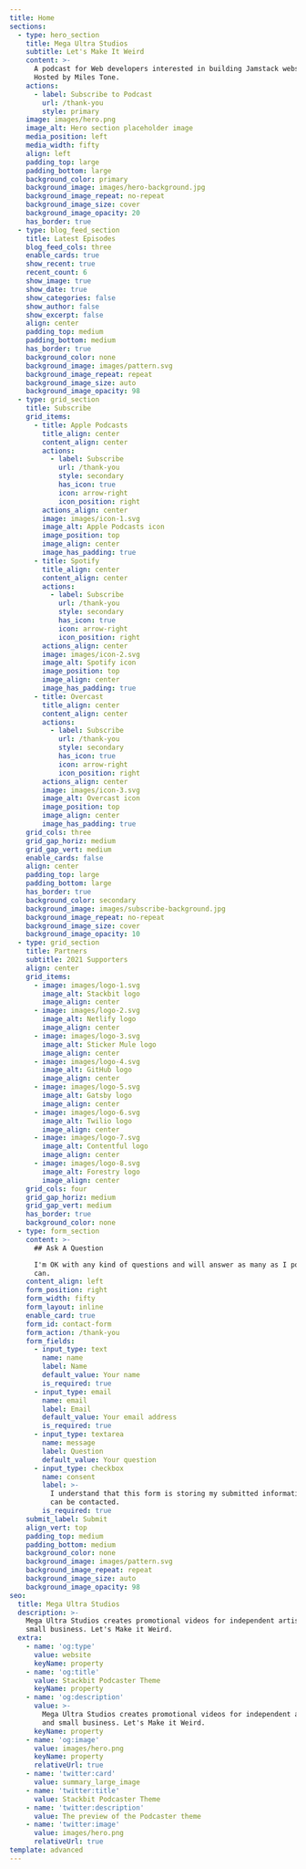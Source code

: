 ```yaml
---
title: Home
sections:
  - type: hero_section
    title: Mega Ultra Studios
    subtitle: Let's Make It Weird
    content: >-
      A podcast for Web developers interested in building Jamstack websites.
      Hosted by Miles Tone.
    actions:
      - label: Subscribe to Podcast
        url: /thank-you
        style: primary
    image: images/hero.png
    image_alt: Hero section placeholder image
    media_position: left
    media_width: fifty
    align: left
    padding_top: large
    padding_bottom: large
    background_color: primary
    background_image: images/hero-background.jpg
    background_image_repeat: no-repeat
    background_image_size: cover
    background_image_opacity: 20
    has_border: true
  - type: blog_feed_section
    title: Latest Episodes
    blog_feed_cols: three
    enable_cards: true
    show_recent: true
    recent_count: 6
    show_image: true
    show_date: true
    show_categories: false
    show_author: false
    show_excerpt: false
    align: center
    padding_top: medium
    padding_bottom: medium
    has_border: true
    background_color: none
    background_image: images/pattern.svg
    background_image_repeat: repeat
    background_image_size: auto
    background_image_opacity: 98
  - type: grid_section
    title: Subscribe
    grid_items:
      - title: Apple Podcasts
        title_align: center
        content_align: center
        actions:
          - label: Subscribe
            url: /thank-you
            style: secondary
            has_icon: true
            icon: arrow-right
            icon_position: right
        actions_align: center
        image: images/icon-1.svg
        image_alt: Apple Podcasts icon
        image_position: top
        image_align: center
        image_has_padding: true
      - title: Spotify
        title_align: center
        content_align: center
        actions:
          - label: Subscribe
            url: /thank-you
            style: secondary
            has_icon: true
            icon: arrow-right
            icon_position: right
        actions_align: center
        image: images/icon-2.svg
        image_alt: Spotify icon
        image_position: top
        image_align: center
        image_has_padding: true
      - title: Overcast
        title_align: center
        content_align: center
        actions:
          - label: Subscribe
            url: /thank-you
            style: secondary
            has_icon: true
            icon: arrow-right
            icon_position: right
        actions_align: center
        image: images/icon-3.svg
        image_alt: Overcast icon
        image_position: top
        image_align: center
        image_has_padding: true
    grid_cols: three
    grid_gap_horiz: medium
    grid_gap_vert: medium
    enable_cards: false
    align: center
    padding_top: large
    padding_bottom: large
    has_border: true
    background_color: secondary
    background_image: images/subscribe-background.jpg
    background_image_repeat: no-repeat
    background_image_size: cover
    background_image_opacity: 10
  - type: grid_section
    title: Partners
    subtitle: 2021 Supporters
    align: center
    grid_items:
      - image: images/logo-1.svg
        image_alt: Stackbit logo
        image_align: center
      - image: images/logo-2.svg
        image_alt: Netlify logo
        image_align: center
      - image: images/logo-3.svg
        image_alt: Sticker Mule logo
        image_align: center
      - image: images/logo-4.svg
        image_alt: GitHub logo
        image_align: center
      - image: images/logo-5.svg
        image_alt: Gatsby logo
        image_align: center
      - image: images/logo-6.svg
        image_alt: Twilio logo
        image_align: center
      - image: images/logo-7.svg
        image_alt: Contentful logo
        image_align: center
      - image: images/logo-8.svg
        image_alt: Forestry logo
        image_align: center
    grid_cols: four
    grid_gap_horiz: medium
    grid_gap_vert: medium
    has_border: true
    background_color: none
  - type: form_section
    content: >-
      ## Ask A Question

      I'm OK with any kind of questions and will answer as many as I possibly
      can.
    content_align: left
    form_position: right
    form_width: fifty
    form_layout: inline
    enable_card: true
    form_id: contact-form
    form_action: /thank-you
    form_fields:
      - input_type: text
        name: name
        label: Name
        default_value: Your name
        is_required: true
      - input_type: email
        name: email
        label: Email
        default_value: Your email address
        is_required: true
      - input_type: textarea
        name: message
        label: Question
        default_value: Your question
      - input_type: checkbox
        name: consent
        label: >-
          I understand that this form is storing my submitted information so I
          can be contacted.
        is_required: true
    submit_label: Submit
    align_vert: top
    padding_top: medium
    padding_bottom: medium
    background_color: none
    background_image: images/pattern.svg
    background_image_repeat: repeat
    background_image_size: auto
    background_image_opacity: 98
seo:
  title: Mega Ultra Studios
  description: >-
    Mega Ultra Studios creates promotional videos for independent artists and
    small business. Let's Make it Weird.
  extra:
    - name: 'og:type'
      value: website
      keyName: property
    - name: 'og:title'
      value: Stackbit Podcaster Theme
      keyName: property
    - name: 'og:description'
      value: >-
        Mega Ultra Studios creates promotional videos for independent artists
        and small business. Let's Make it Weird.
      keyName: property
    - name: 'og:image'
      value: images/hero.png
      keyName: property
      relativeUrl: true
    - name: 'twitter:card'
      value: summary_large_image
    - name: 'twitter:title'
      value: Stackbit Podcaster Theme
    - name: 'twitter:description'
      value: The preview of the Podcaster theme
    - name: 'twitter:image'
      value: images/hero.png
      relativeUrl: true
template: advanced
---
```

